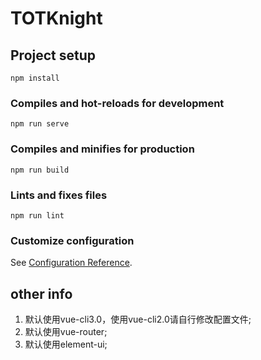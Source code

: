 # TOTKnight

## Project setup
```
npm install
```

### Compiles and hot-reloads for development
```
npm run serve
```

### Compiles and minifies for production
```
npm run build
```

### Lints and fixes files
```
npm run lint
```

### Customize configuration
See [Configuration Reference](https://cli.vuejs.org/config/).

## other info
1. 默认使用vue-cli3.0，使用vue-cli2.0请自行修改配置文件;
2. 默认使用vue-router;
3. 默认使用element-ui;
